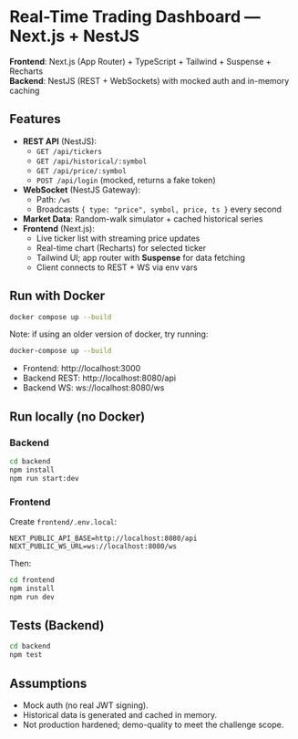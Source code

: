 # Real-Time Trading Dashboard — Next.js + NestJS

**Frontend**: Next.js (App Router) + TypeScript + Tailwind + Suspense + Recharts  
**Backend**: NestJS (REST + WebSockets) with mocked auth and in-memory caching

## Features
- **REST API** (NestJS):
  - `GET /api/tickers`
  - `GET /api/historical/:symbol`
  - `GET /api/price/:symbol`
  - `POST /api/login` (mocked, returns a fake token)
- **WebSocket** (NestJS Gateway):
  - Path: `/ws`
  - Broadcasts `{ type: "price", symbol, price, ts }` every second
- **Market Data**: Random-walk simulator + cached historical series
- **Frontend** (Next.js):
  - Live ticker list with streaming price updates
  - Real-time chart (Recharts) for selected ticker
  - Tailwind UI; app router with **Suspense** for data fetching
  - Client connects to REST + WS via env vars

## Run with Docker
```bash
docker compose up --build
```
Note: if using an older version of docker, try running:
```bash
docker-compose up --build
```
- Frontend: http://localhost:3000
- Backend REST: http://localhost:8080/api
- Backend WS: ws://localhost:8080/ws

## Run locally (no Docker)
### Backend
```bash
cd backend
npm install
npm run start:dev
```
### Frontend
Create `frontend/.env.local`:
```
NEXT_PUBLIC_API_BASE=http://localhost:8080/api
NEXT_PUBLIC_WS_URL=ws://localhost:8080/ws
```
Then:
```bash
cd frontend
npm install
npm run dev
```

## Tests (Backend)
```bash
cd backend
npm test
```

## Assumptions
- Mock auth (no real JWT signing).
- Historical data is generated and cached in memory.
- Not production hardened; demo-quality to meet the challenge scope.
